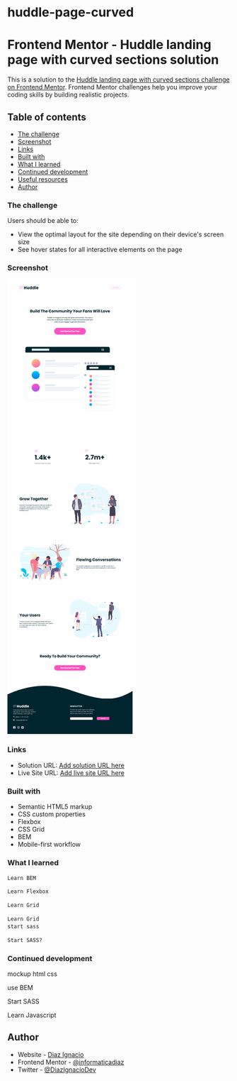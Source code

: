 # huddle-page-curved


# Frontend Mentor - Huddle landing page with curved sections solution

This is a solution to the [Huddle landing page with curved sections challenge on Frontend Mentor](https://www.frontendmentor.io/challenges/huddle-landing-page-with-curved-sections-5ca5ecd01e82137ec91a50f2). Frontend Mentor challenges help you improve your coding skills by building realistic projects. 

## Table of contents


  - [The challenge](#the-challenge)
  - [Screenshot](#screenshot)
  - [Links](#links)
  - [Built with](#built-with)
  - [What I learned](#what-i-learned)
  - [Continued development](#continued-development)
  - [Useful resources](#useful-resources)
- [Author](#author)

### The challenge

Users should be able to:

- View the optimal layout for the site depending on their device's screen size
- See hover states for all interactive elements on the page

### Screenshot

![](./screenshot.png)


### Links

- Solution URL: [Add solution URL here](https://github.com/informaticadiaz/huddle-page-curved)
- Live Site URL: [Add live site URL here](https://informaticadiaz.github.io/huddle-page-curved/)


### Built with

- Semantic HTML5 markup
- CSS custom properties
- Flexbox
- CSS Grid
- BEM
- Mobile-first workflow

### What I learned


```BEM
Learn BEM
```
```css
Learn Flexbox
```
```css
Learn Grid
```
```css
Learn Grid
start sass
```
```SASS
Start SASS? 
```

### Continued development

mockup html css

use BEM

Start SASS

Learn Javascript


## Author

- Website - [Diaz Ignacio](https://www.diazignacio.ar)
- Frontend Mentor - [@informaticadiaz](https://www.frontendmentor.io/profile/informaticadiaz)
- Twitter - [@DiazIgnacioDev](https://twitter.com/DiazIgnacioDev)
